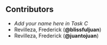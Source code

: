 ## Contributors
- _Add your name here in Task C_
- Revilleza, Frederick (**@blissfuljuan**)
- Revilleza, Frederick (**@juantojuan**)
